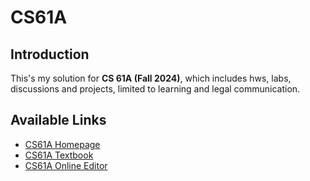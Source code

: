 # CS61A

## Introduction
This's my solution for **CS 61A (Fall 2024)**, which includes hws, labs, discussions and projects, limited to learning and legal communication.

## Available Links
- [CS61A Homepage](https://cs61a.org/)
- [CS61A Textbook](http://www.composingprograms.com/)
- [CS61A Online Editor](https://code.cs61a.org/)



